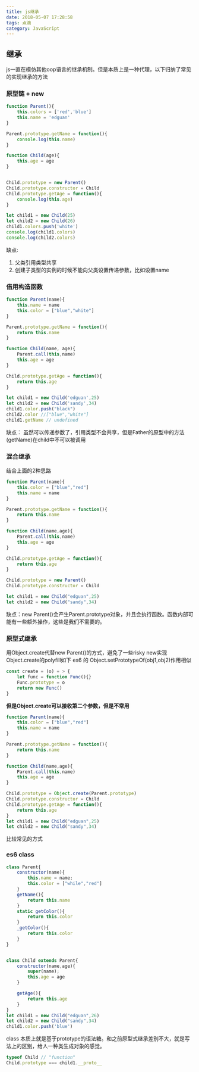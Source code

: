 ```yaml
---
title: js继承
date: 2018-05-07 17:28:58
tags: 点滴
category: JavaScript
---
```


## 继承
js一直在模仿其他oop语言的继承机制。但是本质上是一种代理，以下归纳了常见的实现继承的方法

### 原型链 + new

```js
function Parent(){
    this.colors = ['red','blue']
	this.name = 'edguan'
}

Parent.prototype.getName = function(){
	console.log(this.name)
}

function Child(age){
	this.age = age
}


Child.prototype = new Parent()
Child.prototype.constructor = Child
Child.prototype.getAge = function(){
	console.log(this.age)
}

let child1 = new Child(25)
let child2 = new Child(26)
child1.colors.push('white')
console.log(child1.colors)
console.log(child2.colors)
```
缺点:
1. 父类引用类型共享
2. 创建子类型的实例的时候不能向父类设置传递参数，比如设置name

### 借用构造函数

```js
function Parent(name){
	this.name = name
	this.color = ["blue","white"]
}

Parent.prototype.getName = function(){
	return this.name
}

function Child(name, age){
	Parent.call(this,name)
	this.age = age
}

Child.prototype.getAge = function(){
	return this.age
}

let child1 = new Child('edguan',25)
let child2 = new Child('sandy',34)
child1.color.push("black")
child2.color //["blue","white"] 
child1.getName // undefined
```
缺点： 虽然可以传递参数了，引用类型不会共享，但是Father的原型中的方法(getName)在child中不可以被调用

### 混合继承
结合上面的2种思路

```js
function Parent(name){
	this.color = ["blue","red"]
	this.name = name
}

Parent.prototype.getName = function(){
	return this.name
}

function Child(name,age){
	Parent.call(this,name)
	this.age = age
}

Child.prototype.getAge = function(){
	return this.age
}

Child.prototype = new Parent()
Child.prototype.constructor = Child

let child1 = new Child("edguan",25)
let child2 = new Child("sandy",34)
```

缺点：new Parent()会产生Parent.prototype对象，并且会执行函数。函数内部可能有一些额外操作，这些是我们不需要的。

### 原型式继承
用Object.create代替new Parent()的方式，避免了一些risky
new实现Object.create的polyfill如下
es6 的 Object.setPrototypeOf(obj1,obj2)作用相似
```js
const create = (o) = > {
	let func = function Func(){}
	Func.prototype = o
	return new Func()
}
```
**但是Object.create可以接收第二个参数，但是不常用**

```js
function Parent(name){
	this.color = ["blue","red"]
	this.name = name
}

Parent.prototype.getName = function(){
	return this.name
}

function Child(name,age){
	Parent.call(this,name)
	this.age = age
}

Child.prototype = Object.create(Parent.prototype)
Child.prototype.constructor = Child
Child.prototype.getAge = function(){
	return this.age
}
let child1 = new Child("edguan",25)
let child2 = new Child("sandy",34)
```

比较常见的方式

### es6 class

```js
class Parent{
	constructor(name){
		this.name = name;
		this.color = ["while","red"]
	}
	getName(){
		return this.name
	}
	static getColor(){
		return this.color
	}
	_getColor(){
		return this.color
	}
}


class Child extends Parent{
	constructor(name,age){
		super(name);
		this.age = age
	}

	getAge(){
		return this.age
	}
}
let child1 = new Child("edguan",26)
let child2 = new Child("sandy",34)
child1.color.push('blue')

```
class 本质上就是基于prototype的语法糖。和之前原型式继承差别不大，就是写法上的区别，给人一种类生成对象的感觉。

```js
typeof Child // "function"
Child.prototype === child1.__proto__
```

